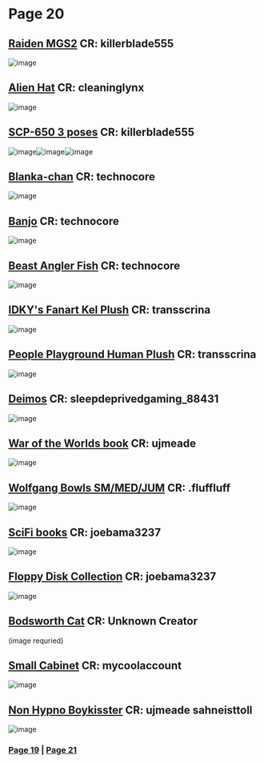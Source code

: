 # Page 20
## [Raiden MGS2](https://github.com/madrod228/voicesoftheprinter/raw/main/The%20Archive/Page%20020/raiden.rar) CR: killerblade555
![image](https://github.com/madrod228/voicesoftheprinter/assets/9602000/f15181bc-d614-4846-8d34-00feb483e7ee)
## [Alien Hat](https://github.com/madrod228/voicesoftheprinter/raw/main/The%20Archive/Page%20020/therehere.rar) CR: cleaninglynx
![image](https://github.com/madrod228/voicesoftheprinter/assets/9602000/604f7e11-f320-477e-97fe-625336638f6b)
## [SCP-650 3 poses](https://github.com/madrod228/voicesoftheprinter/raw/main/The%20Archive/Page%20020/scp-650.rar) CR: killerblade555
![image](https://github.com/madrod228/voicesoftheprinter/assets/9602000/b72f7f52-17c9-4698-bb05-bd810ab070f8)![image](https://github.com/madrod228/voicesoftheprinter/assets/9602000/5cde0cfc-f5ea-4a1c-a5ec-b41a2ce31b9f)![image](https://github.com/madrod228/voicesoftheprinter/assets/9602000/35f59124-08e3-4c21-bd49-41ed951c4862)
## [Blanka-chan](https://github.com/madrod228/voicesoftheprinter/raw/main/The%20Archive/Page%20020/BlankaChan20_final.rar) CR: technocore
![image](https://github.com/madrod228/voicesoftheprinter/assets/9602000/2805b10b-c22d-4e95-b513-ec2858f74fd3)
## [Banjo](https://github.com/madrod228/voicesoftheprinter/raw/main/The%20Archive/Page%20020/Props_HEA_RiebeckBanjo.rar) CR: technocore
![image](https://github.com/madrod228/voicesoftheprinter/assets/9602000/9af87586-337e-440b-a175-ff02eef92cd1)
## [Beast Angler Fish](https://github.com/madrod228/voicesoftheprinter/raw/main/The%20Archive/Page%20020/Beast_Anglerfish.rar) CR: technocore
![image](https://github.com/madrod228/voicesoftheprinter/assets/9602000/e443302c-b84c-4f1d-bb5c-5f1911ce90a8)
## [IDKY's Fanart Kel Plush](https://github.com/madrod228/voicesoftheprinter/raw/main/The%20Archive/Page%20020/kelplushedit.rar) CR: transscrina
![image](https://github.com/madrod228/voicesoftheprinter/assets/9602000/6e99faa2-16db-4247-b14b-5a8eb035f357)
## [People Playground Human Plush](https://github.com/madrod228/voicesoftheprinter/raw/main/The%20Archive/Page%20020/Human_Plushie.rar) CR: transscrina
![image](https://github.com/madrod228/voicesoftheprinter/assets/9602000/86798284-c95c-4688-a20d-298b1036799b)
## [Deimos](https://github.com/madrod228/voicesoftheprinter/raw/main/The%20Archive/Page%20020/Deimos1.rar) CR: sleepdeprivedgaming_88431
![image](https://github.com/madrod228/voicesoftheprinter/assets/9602000/23872381-cd43-4c73-997e-1e8cdd0ce182)
## [War of the Worlds book](https://github.com/madrod228/voicesoftheprinter/raw/main/The%20Archive/Page%20020/BOOK_WarofTheWorlds.rar) CR: ujmeade
![image](https://github.com/madrod228/voicesoftheprinter/assets/9602000/7ca90f63-9b9c-4408-be42-b723aeec6c9c)
## [Wolfgang Bowls SM/MED/JUM](https://github.com/madrod228/voicesoftheprinter/raw/main/The%20Archive/Page%20020/fluff_wg_food_bowl_fixed.7z) CR: .fluffluff
![image](https://github.com/madrod228/voicesoftheprinter/assets/9602000/973e1e02-0d2b-404d-b39b-bf5687d47fad)
## [SciFi books](https://github.com/madrod228/voicesoftheprinter/raw/main/The%20Archive/Page%20020/Scifi%20Books.rar) CR: joebama3237
![image](https://github.com/madrod228/voicesoftheprinter/assets/9602000/9d401c03-ef26-4cbb-8c95-be2057365dff)
## [Floppy Disk Collection](https://github.com/madrod228/voicesoftheprinter/raw/main/The%20Archive/Page%20020/Floppy.7z) CR: joebama3237
![image](https://github.com/madrod228/voicesoftheprinter/assets/9602000/96ccac0b-cccc-4652-8ded-fbdcbb18d642)
## [Bodsworth Cat](https://github.com/madrod228/voicesoftheprinter/raw/main/The%20Archive/Page%20020/BodsworthCat.rar) CR: Unknown Creator
(image requried)
## [Small Cabinet](https://github.com/madrod228/voicesoftheprinter/raw/main/The%20Archive/Page%20020/smallcabinet.rar) CR: mycoolaccount 
![image](https://github.com/madrod228/voicesoftheprinter/assets/9602000/64b29b76-2ef6-4b3c-8e1a-cd535bb023ff)
## [Non Hypno Boykisster](https://github.com/madrod228/voicesoftheprinter/raw/main/The%20Archive/Page%20020/Boykisser_Non_Hypno.rar) CR: ujmeade sahneisttoll 
![image](https://github.com/madrod228/voicesoftheprinter/assets/9602000/dda4759d-da76-4ee7-870e-d56fc8edcb24)

### [Page 19](https://github.com/madrod228/voicesoftheprinter/blob/main/Page%20019.md)  | [Page 21](https://github.com/madrod228/voicesoftheprinter/blob/main/Page%20021.md)
